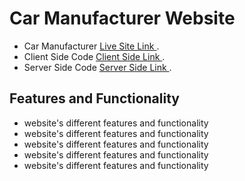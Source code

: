 # Car Manufacturer Website

* Car Manufacturer  [Live Site Link ](https://github.com/facebook/create-react-app).
* Client Side Code   [Client Side Link ](https://github.com/programming-hero-web-course1/manufacturer-website-client-side-abunaem123).
* Server Side Code   [Server Side Link ](https://github.com/programming-hero-web-course1/manufacturer-website-server-side-abunaem123).

## Features and Functionality
* website's different features and functionality
* website's different features and functionality
* website's different features and functionality
* website's different features and functionality
* website's different features and functionality
